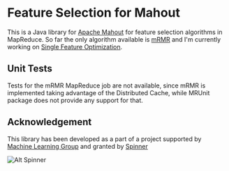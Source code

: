 Feature Selection for Mahout
============================

This is a Java library for [Apache Mahout][1] for feature selection algorithms in MapReduce. So far the only algorithm 
available is [mRMR][2] and I'm currently working on [Single Feature Optimization][3].

Unit Tests
----------

Tests for the mRMR MapReduce job are not available, since mRMR is implemented taking advantage of the Distributed Cache, while 
MRUnit package does not provide any support for that.

Acknowledgement
---------------

This library has been developed as a part of a project supported by [Machine Learning Group][4] and granted by [Spinner][5]

![Alt Spinner](http://mlg.ulb.ac.be/sites/default/files/3_logo_row.png)

[1]: http://mahout.apache.org/
[2]: http://penglab.janelia.org/papersall/docpdf/2005_TPAMI_FeaSel.pdf
[3]: http://www.cs.cmu.edu/~daria/papers/fslr.pdf
[4]: http://mlg.ulb.ac.be/
[5]: http://www.spinner.it/

